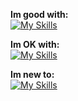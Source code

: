 **Im good with:** <br>
[![My Skills](https://skillicons.dev/icons?i=godot,py)](https://github.com/cyteon)

**Im OK with:** <br>
[![My Skills](https://skillicons.dev/icons?i=mongodb,react,svelte)](https://github.com/cyteon)

**Im new to:** <br>
[![My Skills](https://skillicons.dev/icons?i=rust,cs,java)](https://github.com/cyteon)
